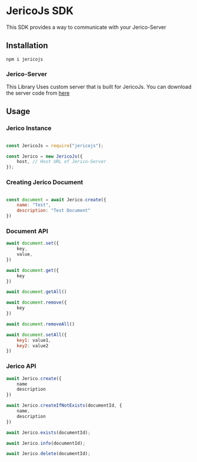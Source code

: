 # JericoJs SDK

This SDK provides a way to communicate with your Jerico-Server

## Installation

```
npm i jericojs
```

### Jerico-Server

This Library Uses custom server that is built for JericoJs. You can download the server code from [here](https://github.com/henil0604/jerico-server)

## Usage

### Jerico Instance
```js

const JericoJs = require("jericojs");

const Jerico = new JericoJs({
    host, // Host URL of Jerico-Server
});

```

### Creating Jerico Document

```js

const document = await Jerico.create({
    name: "Test",
    description: "Test Document"
})

```

### Document API

```js
await document.set({
    key,
    value,
})

await document.get({
    key
})

await document.getAll()

await document.remove({
    key
})

await document.removeAll()

await document.setAll({
    key1: value1,
    key2: value2
})
```

### Jerico API

```js
await Jerico.create({
    name
    description
})

await Jerico.createIfNotExists(documentId, {
    name,
    description
})

await Jerico.exists(documentId);

await Jerico.info(documentId);

await Jerico.delete(documentId);
```
